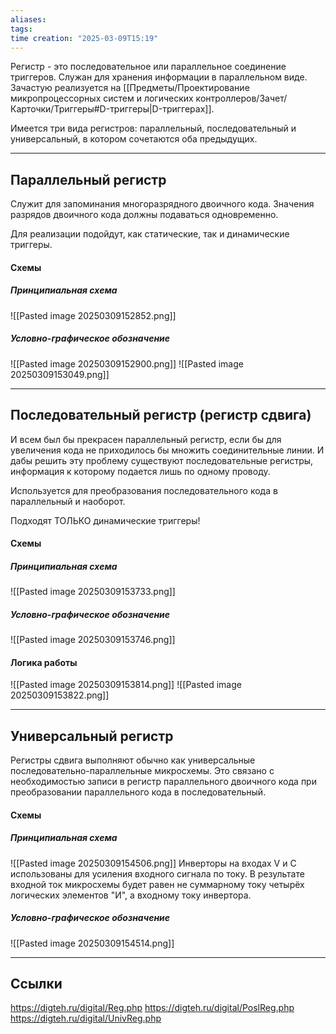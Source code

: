 ```yaml
---
aliases: 
tags: 
time creation: "2025-03-09T15:19"
---
```

Регистр - это последовательное или параллельное соединение триггеров. Служан для хранения информации в параллельном виде. Зачастую реализуется на [[Предметы/Проектирование микропроцессорных систем и логических контроллеров/Зачет/Карточки/Триггеры#D-триггеры|D-триггерах]].

Имеется три вида регистров: параллельный, последовательный и универсальный, в котором сочетаются оба предыдущих.

---
## Параллельный регистр

Служит для запоминания многоразрядного двоичного кода. Значения разрядов двоичного кода должны подаваться одновременно. 

Для реализации подойдут, как статические, так и динамические триггеры.
#### Схемы
##### Принципиальная схема
![[Pasted image 20250309152852.png]]
##### Условно-графическое обозначение
![[Pasted image 20250309152900.png]]
![[Pasted image 20250309153049.png]]

---
## Последовательный регистр (регистр сдвига)

И всем был бы прекрасен параллельный регистр, если бы для увеличения кода не приходилось бы множить соединительные линии. И дабы решить эту проблему существуют последовательные регистры, информация к которому подается лишь по одному проводу.

Используется для преобразования последовательного кода в параллельный и наоборот.

Подходят ТОЛЬКО динамические триггеры!
#### Схемы
##### Принципиальная схема
![[Pasted image 20250309153733.png]]
##### Условно-графическое обозначение
![[Pasted image 20250309153746.png]]
#### Логика работы
![[Pasted image 20250309153814.png]]
![[Pasted image 20250309153822.png]]

---
## Универсальный регистр
Регистры сдвига выполняют обычно как универсальные последовательно-параллельные микросхемы. Это связано с необходимостью записи в регистр параллельного двоичного кода при преобразовании параллельного кода в последовательный.
#### Схемы

##### Принципиальная схема
![[Pasted image 20250309154506.png]]
Инверторы на входах V и C использованы для усиления входного сигнала по току. В результате входной ток микросхемы будет равен не суммарному току четырёх логических элементов "И", а входному току инвертора.
##### Условно-графическое обозначение
![[Pasted image 20250309154514.png]]

---
## Ссылки

https://digteh.ru/digital/Reg.php
https://digteh.ru/digital/PoslReg.php
https://digteh.ru/digital/UnivReg.php